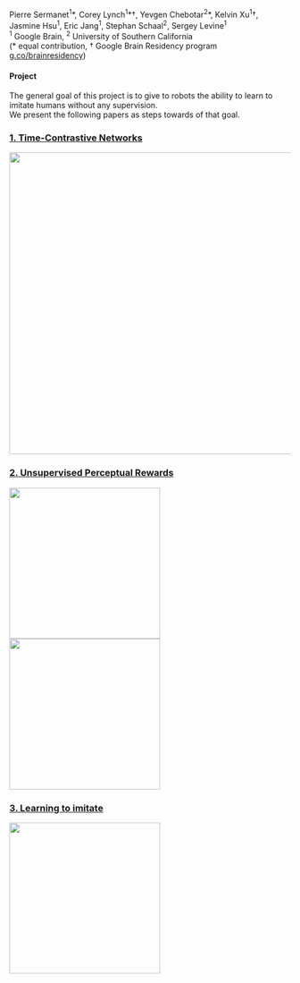 Pierre Sermanet<sup>1</sup>\*, Corey Lynch<sup>1</sup>\*†, Yevgen Chebotar<sup>2</sup>\*, Kelvin Xu<sup>1</sup>†, Jasmine Hsu<sup>1</sup>, Eric Jang<sup>1</sup>, Stephan Schaal<sup>2</sup>, Sergey Levine<sup>1</sup><br>
<sup>1</sup> Google Brain, <sup>2</sup> University of Southern California<br>
(* equal contribution, † Google Brain Residency program [g.co/brainresidency](https://research.google.com/teams/brain/residency/))

#### Project

The general goal of this project is to give to robots the ability to learn to imitate humans without any supervision.<br>
We present the following papers as steps towards of that goal.

### [1. Time-Contrastive Networks ](https://sermanet.github.io/tcn/)

<img src='docs/figs/pose_squat.mov.gif' width='540'>

### [2. Unsupervised Perceptual Rewards ](https://sermanet.github.io/rewards/)

<img src='docs/figs/observation.gif' height='270'>  <img src='docs/figs/imitation.gif' height='270'>

### [3. Learning to imitate ](https://sermanet.github.io/imitate/)

<img src='docs/figs/kuka_pouring.mov.gif' height='270'>
